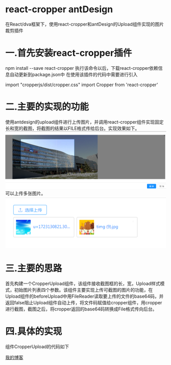 # react-cropper antDesign
在React/dva框架下，使用react-cropper和antDesign的Upload组件实现的图片裁剪插件
# 一.首先安装react-cropper插件
npm install --save react-cropper
执行该命令以后，下载react-cropper依赖信息自动更新到package.json中
在使用该插件的代码中需要进行引入

import "cropperjs/dist/cropper.css"
import Cropper from 'react-cropper'

# 二.主要的实现的功能
使用antdesign的upload组件进行上传图片，并调用react-cropper组件实现固定长和宽的截图，将截图的结果以FILE格式传给后台。实现效果如下。
![image](https://github.com/liusiasi/react-cropper/raw/master/picture/first.png)
可以上传多张图片。
![image](https://github.com/liusiasi/react-cropper/raw/master/picture/second.png)

# 三.主要的思路
首先构建一个CropperUpload组件，该组件接收截图框的长，宽，Upload样式模式，初始图片列表四个参数。该组件主要实现上传可截图的图片的功能，在Upload组件的beforeUpload中用FileReader读取要上传的文件的base64码，并返回false阻止Upload组件自动上传，将文件码赋值给cropper组件，用cropper进行截图，截图之后，将cropper返回的base64码转换成File格式传向后台。

# 四.具体的实现
组件CropperUpload的代码如下

[我的博客](https://blog.csdn.net/qq_36400206) 

